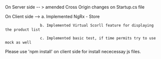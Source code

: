 On Server side -- > amended Cross Origin changes on Startup.cs file

On Client side -->   a. Implemented NgRx - Store

                    b. Implemented Virtual Scorll feature for displaying the product list
                    
                    c. Implemented basic test, if time permits try to use mock as well
       
       
 Please use 'npm install' on client side for install nececessay  js files.
